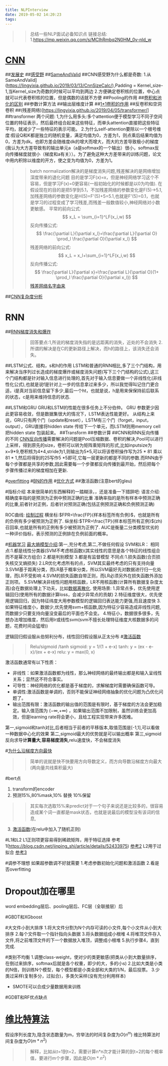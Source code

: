 ```yaml
---
title: NLPInterview
date: 2019-05-02 14:20:23
tags:
---
```

>>总结一些NLP面试必备知识点
链接总结:
1.https://mp.weixin.qq.com/s/MCIhRmbq2N0HM_0v-nld_w

# [CNN](https://lingyixia.github.io/2019/01/23/CNN/)
##[发展史](https://lingyixia.github.io/2019/05/01/CNNdevelopment/)
##[感受野](https://lingyixia.github.io/2019/05/13/DilatedConvolution/)
##[SameAndValid](https://lingyixia.github.io/2019/03/13/CnnSizeCalc/)
##CNN感受野为什么都是奇数:
1.从SameAndValid](https://lingyixia.github.io/2019/03/13/CnnSizeCalc/),Padding = Kernel_size-1,当Kernel_size为奇数的时候可以平均到两边
2.方便确定卷积核的位置，中心点就可以代表卷积核的位置，但是偶数的话就不方便
##Pooling的作用
##[卷积和池化的区别](https://mp.weixin.qq.com/s/MCIhRmbq2N0HM_0v-nld_w)
##参数计算方法
##输出层维度计算
##[1*1卷积的作用](https://mp.weixin.qq.com/s/MCIhRmbq2N0HM_0v-nld_w)
##反卷积和空洞卷积
##(残差网络)[https://lingyixia.github.io/2019/04/05/transformer/]
##transformer
两个问题:
1,为什么用多头:多个attention便于模型学习不同子空间位置的特征表示，然后最终组合起来这些特征，而单头attention直接把这些特征平均，就减少了一些特征的表示可能。 
2.为什么self-attention要除以一个根号维度:假设Q和K都是独立的随机变量，满足均值为0，方差为1，则点乘后结果均值为0，方差为dk。也即方差会随维度dk的增大而增大，而大的方差导致极小的梯度(我认为大方差导致有的输出单元a（a是softmax的一个输出）很小，softmax反向传播梯度就很小（梯度和a有关））。为了避免这种大方差带来的训练问题，论文中用内积除以维度的开方，使之变为均值为0，方差为1。

>>batch normalization解决的是梯度消失问题,残差解决的是网络增加深度带来的退化问题
目的是学习F(x)=x，但是神经网络学习这个不容易，但是学习F(x)=0更容易(一般初始化的时候都是以0为均值).
在假设现在的目的是把5学到5.1，不加残差网络的参数变化是F(5)->5.1,加残差网络的参数变化是H(5)=F'(5)+5=5.1,也就是F'(5)=0.1，也就是学习的过程变成了学习残差,而残差一般数值较小,神经网络对小数更敏感。
平常的前向公式:
$$
x_L = \sum_{i=1}^LF(x_i,w)
$$
反向传播公式:
$$
\frac{\partial L}{\partial x_l}=\frac{\partial L}{\partial O} \prod_l \frac{\partial O}{\partial x_l} 
$$
残差网络的前向公式:
$$
x_L = x_l+\sum_{i=1}^LF(x_i,w)
$$
反向传播公式:
$$
\frac{\partial L}{\partial x}=\frac{\partial L}{\partial O}(1+ \prod_l \frac{\partial O}{\partial x_l})
$$
[残差网络名字由来](https://zhuanlan.zhihu.com/p/42706477)

##[CNN复杂度分析](https://zhuanlan.zhihu.com/p/31575074)

# RNN
##[RNN梯度消失和爆炸](https://www.zhihu.com/question/34878706)
>>回答要点:1,所说的梯度消失指的是远距离的消失，近处的不会消失
2.所谓的解决是在C的更新路径上解决，而h的路径上，该消失还会消失。

##LSTM公式、结构，s和h的作用
LSTM和普通的RNN相比,多了三个门结构，用来解决当序列过长造成的梯度爆炸或梯度消失问题(写下三个门结构的公式),这三个门结构都是针对输入信息进行处理的,首先对于输入信息要做一个非线性化(非线性化公式),也就是说f是针对上一步的信息拿过来多少，所以我觉得叫记住门更合适，i是真对当前信息留下多少,最后一个ht，也就是说，h是用来保保持前后联系的状态，c是用来维持信息的状态.

##LSTM和GRU
GRU和LSTM的性能在很多任务上不分伯仲。
GRU 参数更少因此更容易收敛，但是数据集很大的情况下，LSTM表达性能更好。
从结构上来说，GRU只有两个门（update和reset），LSTM有三个门（forget，input，output），GRU直接将hidden state 传给下一个单元，而LSTM则用memory cell 把hidden state 包装起来。
##Transform
##参数计算
##CNN和RNN反向传播的不同
[CNN反向传播](https://www.cnblogs.com/pinard/p/6519110.html)需要解决的问题是Pool压缩数据、卷积的解决,Pool可以进行上采样，得到原先的size，卷积可以转为矩阵乘矩阵的形式,比如inputsize为x=9\*9,卷积核为4\*4,stride为1,则输出为5\*5,可以将该卷积操作写为25 \* 81 乘以81 \* 1,然后将得到的25写作5 \*5即可,它每一层更新的都是不同的参数.而RNN由于每个步骤都是共享的参数,因此需要每一个步骤都反向传播到最开始，然后把每个步骤传播过来的梯度相加在更新.

#[overfitting](https://lingyixia.github.io/2019/03/10/neuralNetWorkTips/)
#[BN的作用](https://lingyixia.github.io/2019/03/10/neuralNetWorkTips/)
#[优化方式](https://lingyixia.github.io/2019/03/10/neuralNetWorkTips/)
##激活函数(注意bert的gleu)

#指标介绍
本来很简单的东西解释的一踏糊涂，，还是准备一下措辞吧:
语言介绍:精确度率指的是预测为正例中预测正确的比重 准确率指的是所有样本中预测正确的比重,前者针对正例，后者针对预测正确(包括正例预测正确和负例预测正确)

ROC曲线:
[绘制过程](https://blog.csdn.net/program_developer/article/details/79946787)
横坐标:$FPR=\frac{FP}{样本标签所有负例}$，也就是所有的负例有多少被预测为正例了.
纵坐标:$TPR=\frac{TP}{样本标签所有正例}$(zh)召回率,也就是所有的正例有多少被预测为正例了.
 AUC是衡量二分类模型优劣的一种评价指标，表示预测的正例排在负例前面的概率。

#[机器学习](https://www.zhihu.com/question/59683332/answer/281642849)
[最大熵模型介绍](https://lingyixia.github.io/2019/07/28/maxlikehood/):第一,充分考虑,第二,不做任何假设
SVM和LR：
相同点:1.都是线性分类器(SVM不考虑核函数)(其实线性的意思是各个特征的线性组合而不是幂次方组合)
      2.都是判别模型
      3.都是有监督模型
不同点:1.损失函数(合页损失核交叉熵损失)
      2.LR优化考虑所有的点，SVM其实最终考虑的只有支持向量
      3.SVM基于距离分类，而LR基于概率分类，所以SVM最好先对数据进行归一化处理，而LR不受影响
      4.SVM的损失函数自带正则，而LR必须另外在损失函数外添加正则项。
      5.SVM解决非线性问题用核函数，LR不用核函数(计算所有数据复杂度太高)会在数据处理上下功夫，比如[数据离散化](https://blog.csdn.net/u011086367/article/details/52879531).
使用场景:
1.异常点多，优先使用逻辑回归(使用所有的数据计算loss，会减少异常点的贡献)
2.特征维度很大，优先使用逻辑回归，因为特征纬度大用参数模型的逻辑回归表达能力更强,而且速度快
3.如果特征维度小，数据少,优先使用svm+核函数,因为特征少容易造成非线性问题,而数据少只要支持向量没变最后的平面也不会变。
4.特征小，数据很多很多，先想办法增加维度，然后用lr或线性svm(svm不擅长处理特征维度大核数据多的问题，花费时间会猛增))

逻辑回归假设服从伯努利分布，线性回归假设服从正太分布
#[激活函数](https://www.cnblogs.com/hutao722/p/9732223.html)
>>Relu/sigmoid /tanh
sigmoid: y = 1/(1 + e-x)
tanh: y = (ex - e-x)/(ex + e-x)
relu: y = max(0, x)

激活函数通常有以下性质： 
* 非线性：如果激活函数都为线性，那么神经网络的最终输出都是和输入呈线性关系；显然这不符合事实。 
* 可导性：神经网络的优化都是基于梯度的，求解梯度时需要确保函数可导。 
* 单调性:激活函数是单调的，否则不能保证神经网络抽象的优化问题为凸优化问题了。 
* 输出范围有限：激活函数的输出值的范围是有限时，基于梯度的方法会更加稳定。输入值范围为 (−∞,+∞) ，如果输出范围不加限制，虽然训练会更加高效，但是learning rate将会更小，且给工程实现带来许多困难。

第一,sigmoid和tanh对比,后者相当于前者的平移版本,取值范围是[-1,1],可以看做一种数据中心化的效果
第二,sigmoid最大的优势就是可以输出概率
第三,sigmoid反向求导**计算量大**,**容易梯度消失**,relu速度快，不会梯度消失

#[为什么沿梯度方向最快](https://lingyixia.github.io/2019/06/14/derivative/)

>>简单的说就是快不快要用方向导数定义，而方向导数沿梯度方向最大(两向量共线乘积最大)

#bert点
1. transform的encoder
2. 预测15%,80%mask,10% 替换 10%保留
>>其实每次选取15%来predict对于一个句子来说还是比较多的，很容易造成某个词一直都是mask状态，也就是说最后的模型没有该词的信息,
3. [激活函数](https://blog.csdn.net/liruihongbob/article/details/86510622)(在relu中加入了随机正则)

#L1和L2
L1正则项更容易得到稀疏矩阵，用于特征选择
参考1(https://blog.csdn.net/jinping_shi/article/details/52433975)
[参考2](https://blog.csdn.net/autocyz/article/details/76511527)
L2用于过拟合
[参考3](https://blog.csdn.net/haidixipan/article/details/83186850)

#调参不理想
如果超参数调不好就需要
1.考虑参数初始化问题和激活函数
2.看是否overfitting

# Dropout加在哪里
word embedding层后、pooling层后、FC层（全联接层）后

#GBDT和XGboost

#大文件小到大排序
1.将大文件分割为N个内存可读的小文件,每个小文件从小到大排序
2.每个文件取一个指针指向头数据
3.将头数据组成小根堆
4.将堆顶文件存入文件,将之前堆顶文件的下一个数据放入堆顶，调整成小根堆
5.执行步骤4，直到完成.

#类别不均衡
1.调整class-weight，使对少的类更敏感(把类从小到大数量排序，在倒过来排序，softmax后就是各个权重，即少的大，多的小s)
2.比如大类是小类的N倍，则训练N个模型，每个模型都是小类全部和大类的1/N，最后投票。
3.少类过采样(复制多分，过拟合)，多类欠采样(没有充分利用样本)
 * SMOTE可以合成少量数据用来训练

 #GDBT和RF优点缺点

 # [维比特算法](https://wulc.me/2017/03/02/%E7%BB%B4%E7%89%B9%E6%AF%94%E7%AE%97%E6%B3%95/)
 假设序列长度为,隐含状态数量为m，穷举法的时间复杂度为$O(n^m)$
 维比特算法时间复杂度为$O(m*n^2)$
 >>解释，比如从t=1到t=2，需要计算n*n次才能计算的到t=2的每个概率值，要进行m个步骤，因此是$O(m*n^2)$
